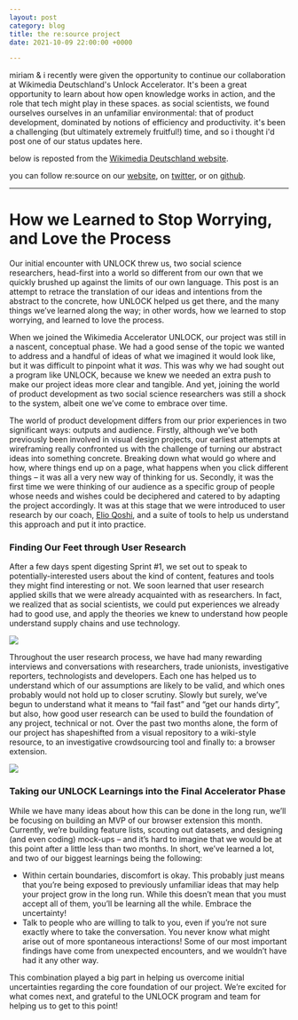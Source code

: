 ```yaml
---
layout: post
category: blog
title: the re:source project
date: 2021-10-09 22:00:00 +0000

---
```

miriam & i recently were given the opportunity to continue our collaboration at Wikimedia Deutschland's Unlock Accelerator. It's been a great opportunity to learn about how open knowledge works in action, and the role that tech might play in these spaces. as social scientists, we found ourselves ourselves in an unfamiliar environmental: that of product development, dominated by notions of efficiency and productivity. it's been a challenging (but ultimately extremely fruitful!) time, and so i thought i'd post one of our status updates here.

below is reposted from the [Wikimedia Deutschland website](https://www.wikimedia.de/unlock/unlock-blog/supply-chains/).

you can follow re:source on our [website](https://www.resource-project.co/), on [twitter](twitter.com/theresourceproj), or on [github](https://github.com/the-resource-project/rsc-browser-extension).

***

# How we Learned to Stop Worrying, and Love the Process

Our initial encounter with UNLOCK threw us, two social science researchers, head-first into a world so different from our own that we quickly brushed up against the limits of our own language. This post is an attempt to retrace the translation of our ideas and intentions from the abstract to the concrete, how UNLOCK helped us get there, and the many things we’ve learned along the way; in other words, how we learned to stop worrying, and learned to love the process.

When we joined the Wikimedia Accelerator UNLOCK, our project was still in a nascent, conceptual phase. We had a good sense of the topic we wanted to address and a handful of ideas of what we imagined it would look like, but it was difficult to pinpoint what it _was_. This was why we had sought out a program like UNLOCK, because we knew we needed an extra push to make our project ideas more clear and tangible. And yet, joining the world of product development as two social science researchers was still a shock to the system, albeit one we’ve come to embrace over time.

The world of product development differs from our prior experiences in two significant ways: outputs and audience. Firstly, although we’ve both previously been involved in visual design projects, our earliest attempts at wireframing really confronted us with the challenge of turning our abstract ideas into something concrete. Breaking down what would go where and how, where things end up on a page, what happens when you click different things – it was all a very new way of thinking for us. Secondly, it was the first time we were thinking of our audience as a specific group of people whose needs and wishes could be deciphered and catered to by adapting the project accordingly. It was at this stage that we were introduced to user research by our coach, [Elio Qoshi](https://de.linkedin.com/in/elioqoshi), and a suite of tools to help us understand this approach and put it into practice.

### Finding Our Feet through User Research

After a few days spent digesting Sprint #1, we set out to speak to potentially-interested users about the kind of content, features and tools they might find interesting or not. We soon learned that user research applied skills that we were already acquainted with as researchers. In fact, we realized that as social scientists, we could put experiences we already had to good use, and apply the theories we knew to understand how people understand supply chains and use technology.

![](https://www.wikimedia.de/unlock-site/wp-content/uploads/sites/19/2021/09/UNLOCK-2021_Project-SupplyChains_Personas-1440x706.png)

Throughout the user research process, we have had many rewarding interviews and conversations with researchers, trade unionists, investigative reporters, technologists and developers. Each one has helped us to understand which of our assumptions are likely to be valid, and which ones probably would not hold up to closer scrutiny. Slowly but surely, we’ve begun to understand what it means to “fail fast” and “get our hands dirty”, but also, how good user research can be used to build the foundation of any project, technical or not. Over the past two months alone, the form of our project has shapeshifted from a visual repository to a wiki-style resource, to an investigative crowdsourcing tool and finally to: a browser extension.

![](https://www.wikimedia.de/unlock-site/wp-content/uploads/sites/19/2021/09/UNLOCK-2021_Project-SupplyChains_Browser-extension-benchmarking-1440x900.png)

### Taking our UNLOCK Learnings into the Final Accelerator Phase

While we have many ideas about how this can be done in the long run, we’ll be focusing on building an MVP of our browser extension this month. Currently, we’re building feature lists, scouting out datasets, and designing (and even coding) mock-ups – and it’s hard to imagine that we would be at this point after a little less than two months. In short, we’ve learned a lot, and two of our biggest learnings being the following:

* Within certain boundaries, discomfort is okay. This probably just means that you’re being exposed to previously unfamiliar ideas that may help your project grow in the long run. While this doesn’t mean that you must accept all of them, you’ll be learning all the while. Embrace the uncertainty!
* Talk to people who are willing to talk to you, even if you’re not sure exactly where to take the conversation. You never know what might arise out of more spontaneous interactions! Some of our most important findings have come from unexpected encounters, and we wouldn’t have had it any other way.

This combination played a big part in helping us overcome initial uncertainties regarding the core foundation of our project. We’re excited for what comes next, and grateful to the UNLOCK program and team for helping us to get to this point!